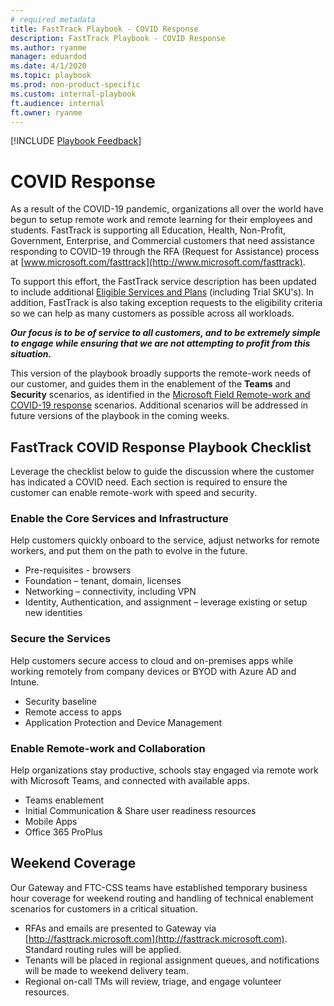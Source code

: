 ```yaml
---  
# required metadata  
title: FastTrack Playbook - COVID Response 
description: FastTrack Playbook - COVID Response
ms.author: ryanme  
manager: eduardod  
ms.date: 4/1/2020  
ms.topic: playbook  
ms.prod: non-product-specific  
ms.custom: internal-playbook  
ft.audience: internal  
ft.owner: ryanme
---   
```

[!INCLUDE [Playbook Feedback](./includes/questions-feedback.md)]

# COVID Response  

As a result of the COVID-19 pandemic, organizations all over the world have begun to setup remote work and remote learning for their employees and students. FastTrack is supporting all Education, Health, Non-Profit, Government, Enterprise, and Commercial customers that need assistance responding to COVID-19 through the RFA (Request for Assistance) process at [www.microsoft.com/fasttrack](http://www.microsoft.com/fasttrack).  

To support this effort, the FastTrack service description has been updated to include additional [Eligible Services and Plans](https://docs.microsoft.com/en-us/fasttrack/m365-eligible-services-and-plans) (including Trial SKU's). In addition, FastTrack is also taking exception requests to the eligibility criteria so we can help as many customers as possible across all workloads.  

***Our focus is to be of service to all customers, and to be extremely simple to engage while ensuring that we are not attempting to profit from this situation.***  

This version of the playbook broadly supports the remote-work needs of our customer, and guides them in the enablement of the **Teams** and **Security** scenarios, as identified in the [Microsoft Field Remote-work and COVID-19 response](https://microsoft.sharepoint.com/teams/MicrosoftRemoteWork) scenarios. Additional scenarios will be addressed in future versions of the playbook in the coming weeks.  

## FastTrack COVID Response Playbook Checklist  

Leverage the checklist below to guide the discussion where the customer has indicated a COVID need. Each section is required to ensure the customer can enable remote-work with speed and security.  

### Enable the Core Services and Infrastructure  

Help customers quickly onboard to the service, adjust networks for remote workers, and put them on the path to evolve in the future.  

- Pre-requisites - browsers
- Foundation – tenant, domain, licenses
- Networking – connectivity, including VPN
- Identity, Authentication, and assignment – leverage existing or setup new identities

### Secure the Services  

Help customers secure access to cloud and on-premises apps while working remotely from company devices or BYOD with Azure AD and Intune.  

- Security baseline
- Remote access to apps
- Application Protection and Device Management

### Enable Remote-work and Collaboration  

Help organizations stay productive, schools stay engaged via remote work with Microsoft Teams, and connected with available apps.  

- Teams enablement
- Initial Communication & Share user readiness resources
- Mobile Apps
- Office 365 ProPlus

## Weekend Coverage  

Our Gateway and FTC-CSS teams have established temporary business hour coverage for weekend routing and handling of technical enablement scenarios for customers in a critical situation.  

- RFAs and emails are presented to Gateway via [http://fasttrack.microsoft.com](http://fasttrack.microsoft.com).  Standard routing rules will be applied.
- Tenants will be placed in regional assignment queues, and notifications will be made to weekend delivery team.  
- Regional on-call TMs will review, triage, and engage volunteer resources.
